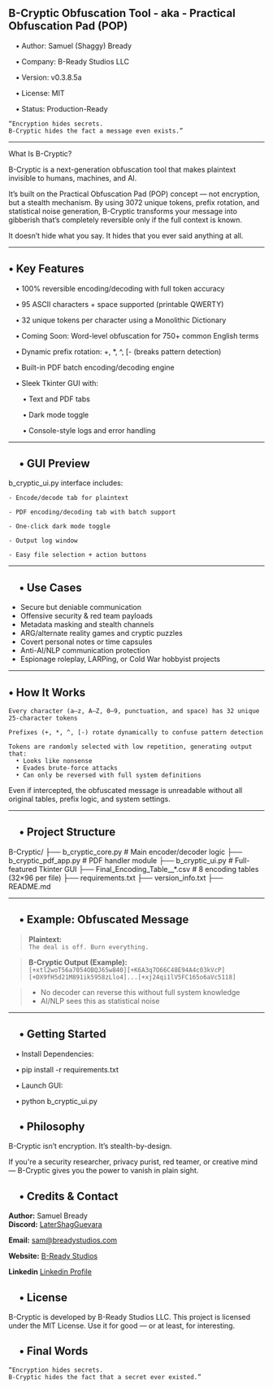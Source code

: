 ##  B-Cryptic Obfuscation Tool - aka - Practical Obfuscation Pad (POP)

 • Author: Samuel (Shaggy) Bready
 
 • Company: B-Ready Studios LLC
 
 • Version: v0.3.8.5a
 
 • License: MIT
 
 • Status: Production-Ready

    “Encryption hides secrets.
    B-Cryptic hides the fact a message even exists.”

---

What Is B-Cryptic?

B-Cryptic is a next-generation obfuscation tool that makes plaintext invisible to humans, machines, and AI.

It’s built on the Practical Obfuscation Pad (POP) concept — not encryption, but a stealth mechanism. By using 3072 unique tokens, prefix rotation, and statistical noise generation, B-Cryptic transforms your message into gibberish that’s completely reversible only if the full context is known.

It doesn’t hide what you say.
It hides that you ever said anything at all.

---


##  • Key Features

  • 100% reversible encoding/decoding with full token accuracy
  
  • 95 ASCII characters + space supported (printable QWERTY)
  
  • 32 unique tokens per character using a Monolithic Dictionary
  
  • Coming Soon: Word-level obfuscation for 750+ common English terms
  
  • Dynamic prefix rotation: +, *, ^, [- (breaks pattern detection)
  
  • Built-in PDF batch encoding/decoding engine
  
  • Sleek Tkinter GUI with:
  
  • Text and PDF tabs
  
  • Dark mode toggle
  
  • Console-style logs and error handling
  
---


##  • GUI Preview

b_cryptic_ui.py interface includes:

    - Encode/decode tab for plaintext

    - PDF encoding/decoding tab with batch support

    - One-click dark mode toggle

    - Output log window

    - Easy file selection + action buttons

---


##  • Use Cases

- Secure but deniable communication
- Offensive security & red team payloads
- Metadata masking and stealth channels
- ARG/alternate reality games and cryptic puzzles
- Covert personal notes or time capsules
- Anti-AI/NLP communication protection
- Espionage roleplay, LARPing, or Cold War hobbyist projects

---


##  • How It Works

    Every character (a–z, A–Z, 0–9, punctuation, and space) has 32 unique 25-character tokens

    Prefixes (+, *, ^, [-) rotate dynamically to confuse pattern detection

    Tokens are randomly selected with low repetition, generating output that:
      • Looks like nonsense
      • Evades brute-force attacks
      • Can only be reversed with full system definitions

Even if intercepted, the obfuscated message is unreadable without all original tables, prefix logic, and system settings.

---


##  • Project Structure
B-Cryptic/ ├── b_cryptic_core.py # Main encoder/decoder logic ├── b_cryptic_pdf_app.py # PDF handler module ├── b_cryptic_ui.py # Full-featured Tkinter GUI ├── Final_Encoding_Table__*.csv # 8 encoding tables (32×96 per file) ├── requirements.txt ├── version_info.txt ├── README.md


---


##  • Example: Obfuscated Message

> **Plaintext:**  
> `The deal is off. Burn everything.`

> **B-Cryptic Output (Example):**  
> `[+xtl2woT56a7054OBQJ65w840][+K6A3q7O66C48E94A4c03kVcP][+DX9fH5d21M891ik5958zLlo4]...[+xj24qi1lV5FC165o6aVc5118]`
  
> - No decoder can reverse this without full system knowledge  
> - AI/NLP sees this as statistical noise

---


##  • Getting Started

 • Install Dependencies:

 • pip install -r requirements.txt

 • Launch GUI:

 • python b_cryptic_ui.py


##  • Philosophy

B-Cryptic isn’t encryption.
It’s stealth-by-design.

If you're a security researcher, privacy purist, red teamer, or creative mind — B-Cryptic gives you the power to vanish in plain sight.


##  • Credits & Contact

**Author:** Samuel Bready  
**Discord:** [LaterShagGuevara](https://discordapp.com/users/208452282105200640)  

**Email:** [sam@breadystudios.com](mailto:sam@breadystudios.com)  

**Website:** [B-Ready Studios](https://breadystudios.com)

**Linkedin** [Linkedin Profile](https://www.linkedin.com/in/samuel-bready-615bb5115/)


##  • License

B-Cryptic is developed by B-Ready Studios LLC. 
This project is licensed under the MIT License. Use it for good — or at least, for interesting.


##  • Final Words

    “Encryption hides secrets.
    B-Cryptic hides the fact that a secret ever existed.”
